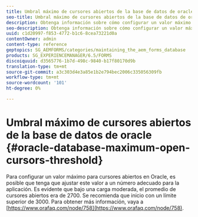```yaml
---
title: Umbral máximo de cursores abiertos de la base de datos de oracle
seo-title: Umbral máximo de cursores abiertos de la base de datos de oracle
description: Obtenga información sobre cómo configurar un valor máximo para cursores abiertos en Oracle.
seo-description: Obtenga información sobre cómo configurar un valor máximo para cursores abiertos en Oracle.
uuid: c1d20997-f853-4772-b1c6-8cea73221d0a
contentOwner: admin
content-type: reference
geptopics: SG_AEMFORMS/categories/maintaining_the_aem_forms_database
products: SG_EXPERIENCEMANAGER/6.5/FORMS
discoiquuid: d3565776-1b7d-498c-9840-b17f80170d9b
translation-type: tm+mt
source-git-commit: a3c303d4e3a85e1b2e794bec2006c335056309fb
workflow-type: tm+mt
source-wordcount: '101'
ht-degree: 0%

---
```



# Umbral máximo de cursores abiertos de la base de datos de oracle {#oracle-database-maximum-open-cursors-threshold}

Para configurar un valor máximo para cursores abiertos en Oracle, es posible que tenga que ajustar este valor a un número adecuado para la aplicación. Es evidente que bajo una carga moderada, el promedio de cursores abiertos era de 2700. Se recomienda que inicio con un límite superior de 3000. Para obtener más información, vaya a [https://www.orafaq.com/node/758](https://www.orafaq.com/node/758).
